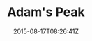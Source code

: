 ---
title: "Adam's Peak"
date: 2015-08-17T08:26:41Z
draft: false
description: ""
type: post
region: "South Asia"
country: "Sri Lanka"
thumbnail: "adams-peak-1.jpg"
---